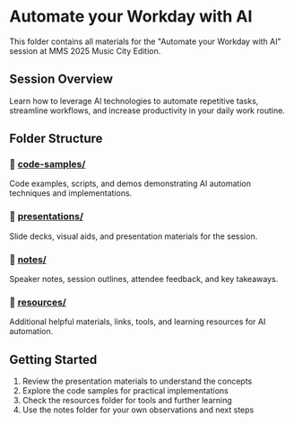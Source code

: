 # Automate your Workday with AI

This folder contains all materials for the "Automate your Workday with AI" session at MMS 2025 Music City Edition.

## Session Overview
Learn how to leverage AI technologies to automate repetitive tasks, streamline workflows, and increase productivity in your daily work routine.

## Folder Structure

### 📁 [code-samples/](./code-samples/)
Code examples, scripts, and demos demonstrating AI automation techniques and implementations.

### 📁 [presentations/](./presentations/)
Slide decks, visual aids, and presentation materials for the session.

### 📁 [notes/](./notes/)
Speaker notes, session outlines, attendee feedback, and key takeaways.

### 📁 [resources/](./resources/)
Additional helpful materials, links, tools, and learning resources for AI automation.

## Getting Started
1. Review the presentation materials to understand the concepts
2. Explore the code samples for practical implementations
3. Check the resources folder for tools and further learning
4. Use the notes folder for your own observations and next steps